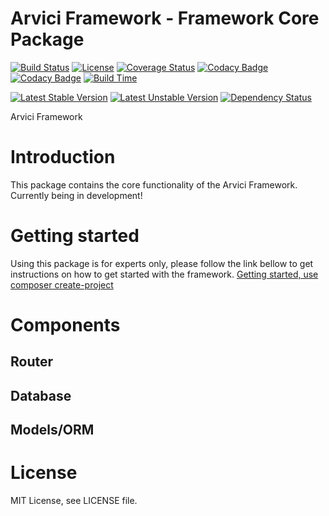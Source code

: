 # Arvici Framework - Framework Core Package
[![Build Status](https://travis-ci.org/arvici/framework.svg)](https://travis-ci.org/arvici/framework)
[![License](https://poser.pugx.org/arvici/framework/license)](https://packagist.org/packages/arvici/framework)
[![Coverage Status](https://coveralls.io/repos/arvici/framework/badge.svg?branch=master&service=github)](https://coveralls.io/github/arvici/framework?branch=master)
[![Codacy Badge](https://api.codacy.com/project/badge/coverage/21d1532f2e334bacb086711de2eb1798)](https://www.codacy.com/app/tomvalk/arvici-framework)
[![Codacy Badge](https://api.codacy.com/project/badge/grade/21d1532f2e334bacb086711de2eb1798)](https://www.codacy.com/app/tomvalk/arvici-framework)
[![Build Time](https://buildtimetrend.herokuapp.com/badge/arvici/framework)](https://buildtimetrend.herokuapp.com/dashboard/arvici/framework)

[![Latest Stable Version](https://poser.pugx.org/arvici/framework/v/stable)](https://packagist.org/packages/arvici/framework)
[![Latest Unstable Version](https://poser.pugx.org/arvici/framework/v/unstable)](https://packagist.org/packages/arvici/framework)
[![Dependency Status](https://www.versioneye.com/user/projects/5698e4f3af789b0027001ee2/badge.svg?style=flat)](https://www.versioneye.com/user/projects/5698e4f3af789b0027001ee2)

Arvici Framework


# Introduction

This package contains the core functionality of the Arvici Framework. Currently being in development!


# Getting started

Using this package is for experts only, please follow the link bellow to get instructions on how to get started with the framework.
[Getting started, use composer create-project](https://github.com/arvici/arvici#arvici-framework---start-project)


# Components

## Router

## Database

## Models/ORM


# License

MIT License, see LICENSE file.
